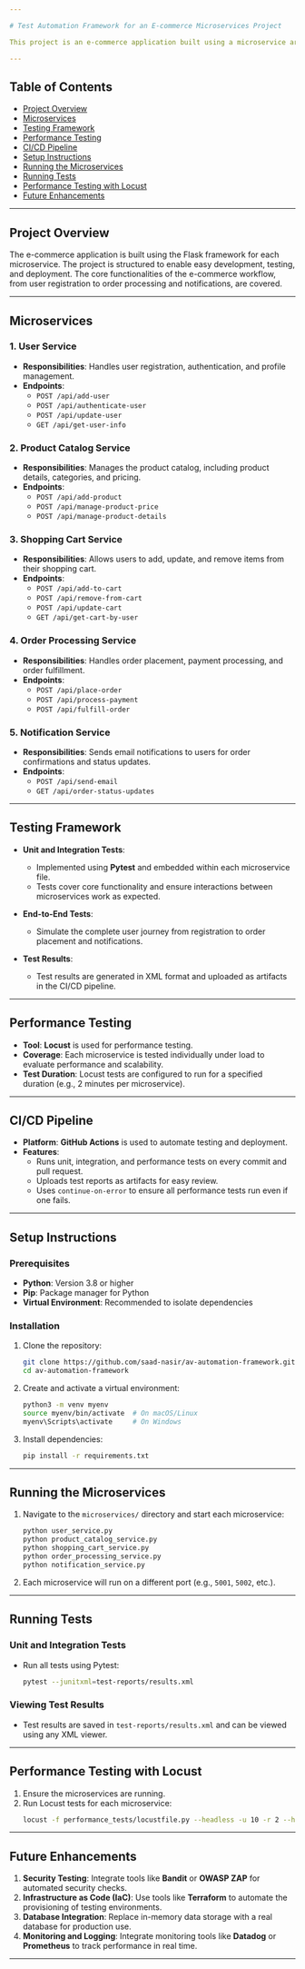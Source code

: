 ```yaml
---

# Test Automation Framework for an E-commerce Microservices Project

This project is an e-commerce application built using a microservice architecture. The application includes multiple microservices for handling different parts of the e-commerce flow, such as user management, product catalog, shopping cart, order processing, and notifications. It features a robust testing framework using Pytest for unit and integration tests, Locust for performance testing, and a CI/CD pipeline implemented with GitHub Actions.

---
```


## Table of Contents
- [Project Overview](#project-overview)
- [Microservices](#microservices)
- [Testing Framework](#testing-framework)
- [Performance Testing](#performance-testing)
- [CI/CD Pipeline](#cicd-pipeline)
- [Setup Instructions](#setup-instructions)
- [Running the Microservices](#running-the-microservices)
- [Running Tests](#running-tests)
- [Performance Testing with Locust](#performance-testing-with-locust)
- [Future Enhancements](#future-enhancements)

---

## Project Overview
The e-commerce application is built using the Flask framework for each microservice. The project is structured to enable easy development, testing, and deployment. The core functionalities of the e-commerce workflow, from user registration to order processing and notifications, are covered.

---

## Microservices
### 1. User Service
- **Responsibilities**: Handles user registration, authentication, and profile management.
- **Endpoints**:
  - `POST /api/add-user`
  - `POST /api/authenticate-user`
  - `POST /api/update-user`
  - `GET /api/get-user-info`

### 2. Product Catalog Service
- **Responsibilities**: Manages the product catalog, including product details, categories, and pricing.
- **Endpoints**:
  - `POST /api/add-product`
  - `POST /api/manage-product-price`
  - `POST /api/manage-product-details`

### 3. Shopping Cart Service
- **Responsibilities**: Allows users to add, update, and remove items from their shopping cart.
- **Endpoints**:
  - `POST /api/add-to-cart`
  - `POST /api/remove-from-cart`
  - `POST /api/update-cart`
  - `GET /api/get-cart-by-user`

### 4. Order Processing Service
- **Responsibilities**: Handles order placement, payment processing, and order fulfillment.
- **Endpoints**:
  - `POST /api/place-order`
  - `POST /api/process-payment`
  - `POST /api/fulfill-order`

### 5. Notification Service
- **Responsibilities**: Sends email notifications to users for order confirmations and status updates.
- **Endpoints**:
  - `POST /api/send-email`
  - `GET /api/order-status-updates`

---

## Testing Framework
- **Unit and Integration Tests**: 
  - Implemented using **Pytest** and embedded within each microservice file.
  - Tests cover core functionality and ensure interactions between microservices work as expected.

- **End-to-End Tests**: 
  - Simulate the complete user journey from registration to order placement and notifications.

- **Test Results**: 
  - Test results are generated in XML format and uploaded as artifacts in the CI/CD pipeline.

---

## Performance Testing
- **Tool**: **Locust** is used for performance testing.
- **Coverage**: Each microservice is tested individually under load to evaluate performance and scalability.
- **Test Duration**: Locust tests are configured to run for a specified duration (e.g., 2 minutes per microservice).

---

## CI/CD Pipeline
- **Platform**: **GitHub Actions** is used to automate testing and deployment.
- **Features**:
  - Runs unit, integration, and performance tests on every commit and pull request.
  - Uploads test reports as artifacts for easy review.
  - Uses `continue-on-error` to ensure all performance tests run even if one fails.

---

## Setup Instructions
### Prerequisites
- **Python**: Version 3.8 or higher
- **Pip**: Package manager for Python
- **Virtual Environment**: Recommended to isolate dependencies

### Installation
1. Clone the repository:
   ```bash
   git clone https://github.com/saad-nasir/av-automation-framework.git
   cd av-automation-framework
   ```

2. Create and activate a virtual environment:
   ```bash
   python3 -m venv myenv
   source myenv/bin/activate  # On macOS/Linux
   myenv\Scripts\activate     # On Windows
   ```

3. Install dependencies:
   ```bash
   pip install -r requirements.txt
   ```

---

## Running the Microservices
1. Navigate to the `microservices/` directory and start each microservice:
   ```bash
   python user_service.py
   python product_catalog_service.py
   python shopping_cart_service.py
   python order_processing_service.py
   python notification_service.py
   ```
2. Each microservice will run on a different port (e.g., `5001`, `5002`, etc.).

---

## Running Tests
### Unit and Integration Tests
- Run all tests using Pytest:
  ```bash
  pytest --junitxml=test-reports/results.xml
  ```

### Viewing Test Results
- Test results are saved in `test-reports/results.xml` and can be viewed using any XML viewer.

---

## Performance Testing with Locust
1. Ensure the microservices are running.
2. Run Locust tests for each microservice:
   ```bash
   locust -f performance_tests/locustfile.py --headless -u 10 -r 2 --host=http://localhost:5001 --run-time 2m
   ```

---

## Future Enhancements
1. **Security Testing**: Integrate tools like **Bandit** or **OWASP ZAP** for automated security checks.
2. **Infrastructure as Code (IaC)**: Use tools like **Terraform** to automate the provisioning of testing environments.
3. **Database Integration**: Replace in-memory data storage with a real database for production use.
4. **Monitoring and Logging**: Integrate monitoring tools like **Datadog** or **Prometheus** to track performance in real time.

---

